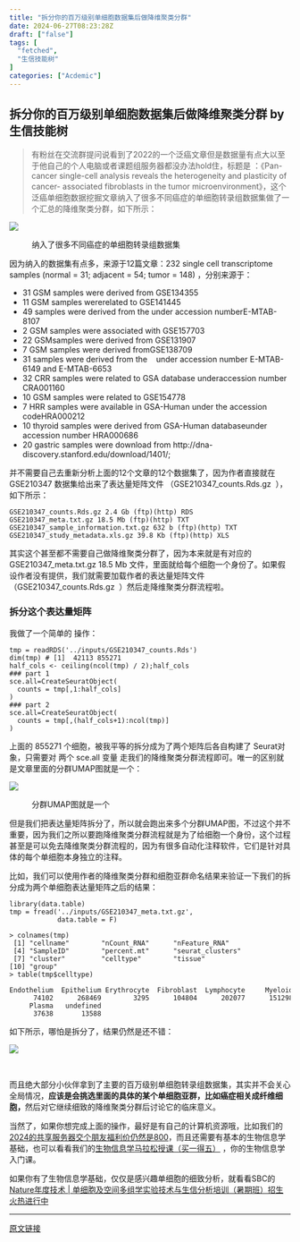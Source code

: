 ```yaml
---
title: "拆分你的百万级别单细胞数据集后做降维聚类分群"
date: 2024-06-27T08:23:28Z
draft: ["false"]
tags: [
  "fetched",
  "生信技能树"
]
categories: ["Acdemic"]
---
```

拆分你的百万级别单细胞数据集后做降维聚类分群 by 生信技能树
------
<div><section data-tool="mdnice编辑器" data-website="https://www.mdnice.com"><blockquote data-tool="mdnice编辑器"><span></span><p>有粉丝在交流群提问说看到了2022的一个泛癌文章但是数据量有点大以至于他自己的个人电脑或者课题组服务器都没办法hold住，标题是 ：《Pan-cancer single-cell analysis reveals the heterogeneity and plasticity of cancer- associated fibroblasts in the tumor microenvironment》，这个泛癌单细胞数据挖掘文章纳入了很多不同癌症的单细胞转录组数据集做了一个汇总的降维聚类分群，如下所示：</p></blockquote><p><img data-galleryid="" data-imgfileid="100047949" data-ratio="0.9342592592592592" data-s="300,640" data-src="https://mmbiz.qpic.cn/mmbiz_png/cZNhZQ6j4wxQia5qFh1SOWDTd6y8ufHUx3yK7dUvCq11OlafpnnoiaHJ1QrnZ8TdE3uKWSwHzaiakxZs637BI8B5w/640?wx_fmt=png&amp;from=appmsg" data-type="png" data-w="1080" src="https://mmbiz.qpic.cn/mmbiz_png/cZNhZQ6j4wxQia5qFh1SOWDTd6y8ufHUx3yK7dUvCq11OlafpnnoiaHJ1QrnZ8TdE3uKWSwHzaiakxZs637BI8B5w/640?wx_fmt=png&amp;from=appmsg"></p><figure data-tool="mdnice编辑器"><figcaption>纳入了很多不同癌症的单细胞转录组数据集</figcaption></figure><p data-tool="mdnice编辑器">因为纳入的数据集有点多，来源于12篇文章：232 single cell transcriptome samples (normal = 31; adjacent = 54; tumor = 148) ，分别来源于：</p><ul data-tool="mdnice编辑器"><li><section>31 GSM samples were derived from GSE134355</section></li><li><section>11 GSM samples wererelated to GSE141445</section></li><li><section>49 samples were derived from the under accession numberE-MTAB-8107</section></li><li><section>2 GSM samples were associated with GSE157703</section></li><li><section>22 GSMsamples were derived from GSE131907</section></li><li><section>7 GSM samples were derived fromGSE138709</section></li><li><section>31 samples were derived from the    under accession number E-MTAB-6149 and E-MTAB-6653</section></li><li><section>32 CRR samples were related to GSA database underaccession number CRA001160</section></li><li><section>10 GSM samples were related to GSE154778</section></li><li><section>7 HRR samples were available in GSA-Human under the accession codeHRA000212</section></li><li><section>10 thyroid samples were derived from GSA-Human databaseunder accession number HRA000686</section></li><li><section>20 gastric samples were download from http://dna-discovery.stanford.edu/download/1401/;</section></li></ul><p data-tool="mdnice编辑器">并不需要自己去重新分析上面的12个文章的12个数据集了，因为作者直接就在 GSE210347 数据集给出来了表达量矩阵文件 （GSE210347_counts.Rds.gz  ），如下所示：</p><pre data-tool="mdnice编辑器"><span></span><code>GSE210347_counts.Rds.gz 2.4 Gb (ftp)(http) RDS<br>GSE210347_meta.txt.gz 18.5 Mb (ftp)(http) TXT<br>GSE210347_sample_information.txt.gz 632 b (ftp)(http) TXT<br>GSE210347_study_metadata.xls.gz 39.8 Kb (ftp)(http) XLS<br></code></pre><p data-tool="mdnice编辑器">其实这个甚至都不需要自己做降维聚类分群了，因为本来就是有对应的GSE210347_meta.txt.gz 18.5 Mb 文件，里面就给每个细胞一个身份了。如果假设作者没有提供，我们就需要加载作者的表达量矩阵文件 （GSE210347_counts.Rds.gz  ）然后走降维聚类分群流程啦。</p><h3 data-tool="mdnice编辑器"><span></span><span>拆分这个表达量矩阵</span><span></span></h3><p data-tool="mdnice编辑器">我做了一个简单的 操作：</p><pre data-tool="mdnice编辑器"><span></span><code>tmp = readRDS(<span>'../inputs/GSE210347_counts.Rds'</span>)<br>dim(tmp) <span># [1]  42113 855271</span><br>half_cols &lt;- ceiling(ncol(tmp) / <span>2</span>);half_cols<br><span>### part 1 </span><br>sce.all=CreateSeuratObject(<br>  counts = tmp[,<span>1</span>:half_cols]<br>)<br><span>### part 2</span><br>sce.all=CreateSeuratObject(<br>  counts = tmp[,(half_cols+<span>1</span>):ncol(tmp)]<br>)<br></code></pre><p data-tool="mdnice编辑器">上面的 855271 个细胞，被我平等的拆分成为了两个矩阵后各自构建了 Seurat对象，只需要对 两个 sce.all 变量 走我们的降维聚类分群流程即可。唯一的区别就是文章里面的分群UMAP图就是一个：</p><p><img data-galleryid="" data-imgfileid="100047951" data-ratio="0.6453703703703704" data-s="300,640" data-src="https://mmbiz.qpic.cn/mmbiz_png/cZNhZQ6j4wxQia5qFh1SOWDTd6y8ufHUx7Nj816KX8F6Dw9OxQfP3BxOktUOPMDliardgKnf50twOVNxL8BA07bQ/640?wx_fmt=png&amp;from=appmsg" data-type="png" data-w="1080" src="https://mmbiz.qpic.cn/mmbiz_png/cZNhZQ6j4wxQia5qFh1SOWDTd6y8ufHUx7Nj816KX8F6Dw9OxQfP3BxOktUOPMDliardgKnf50twOVNxL8BA07bQ/640?wx_fmt=png&amp;from=appmsg"></p><figure data-tool="mdnice编辑器"><figcaption>分群UMAP图就是一个</figcaption></figure><p data-tool="mdnice编辑器">但是我们把表达量矩阵拆分了，所以就会跑出来多个分群UMAP图，不过这个并不重要，因为我们之所以要跑降维聚类分群流程就是为了给细胞一个身份，这个过程甚至是可以免去降维聚类分群流程的，因为有很多自动化注释软件，它们是针对具体的每个单细胞本身独立的注释。</p><p data-tool="mdnice编辑器">比如，我们可以使用作者的降维聚类分群和细胞亚群命名结果来验证一下我们的拆分成为两个单细胞表达量矩阵之后的结果：</p><pre data-tool="mdnice编辑器"><span></span><code><span>library</span>(data.table)<br>tmp = fread(<span>'../inputs/GSE210347_meta.txt.gz'</span>,<br>            data.table = <span>F</span>) <br><br>&gt; colnames(tmp)<br> [<span>1</span>] <span>"cellname"</span>        <span>"nCount_RNA"</span>      <span>"nFeature_RNA"</span>   <br> [<span>4</span>] <span>"SampleID"</span>        <span>"percent.mt"</span>      <span>"seurat_clusters"</span><br> [<span>7</span>] <span>"cluster"</span>         <span>"celltype"</span>        <span>"tissue"</span>         <br>[<span>10</span>] <span>"group"</span>          <br>&gt; table(tmp$celltype)<br><br>Endothelium  Epithelium Erythrocyte  Fibroblast  Lymphocyte     Myeloid <br>      <span>74102</span>      <span>268469</span>        <span>3295</span>      <span>104804</span>      <span>202077</span>      <span>151298</span> <br>     Plasma   undefined <br>      <span>37638</span>       <span>13588</span> <br></code></pre><p data-tool="mdnice编辑器">如下所示，哪怕是拆分了，结果仍然是还不错：</p><p><img data-galleryid="" data-imgfileid="100047950" data-ratio="1.2194444444444446" data-s="300,640" data-src="https://mmbiz.qpic.cn/mmbiz_png/cZNhZQ6j4wxQia5qFh1SOWDTd6y8ufHUx37HIGP8yFI1HnZ7brOrGkTiaJnw5icdFFXugkYrMKbCtK6MyUJXIgFQw/640?wx_fmt=png&amp;from=appmsg" data-type="png" data-w="1080" src="https://mmbiz.qpic.cn/mmbiz_png/cZNhZQ6j4wxQia5qFh1SOWDTd6y8ufHUx37HIGP8yFI1HnZ7brOrGkTiaJnw5icdFFXugkYrMKbCtK6MyUJXIgFQw/640?wx_fmt=png&amp;from=appmsg"></p><figure data-tool="mdnice编辑器"><figcaption> </figcaption></figure><p data-tool="mdnice编辑器">而且绝大部分小伙伴拿到了主要的百万级别单细胞转录组数据集，其实并不会关心全局情况，<span><strong>应该是会挑选里面的具体的某个单细胞亚群，比如癌症相关成纤维细胞，</strong></span>然后对它继续细致的降维聚类分群后讨论它的临床意义。</p><p data-tool="mdnice编辑器">当然了，如果你想完成上面的操作，最好是有自己的计算机资源哦，比如我们的<a href="https://mp.weixin.qq.com/s?__biz=MzAxMDkxODM1Ng==&amp;mid=2247528363&amp;idx=1&amp;sn=5e02f3e9b2e148191e23ebc2c0d780e7&amp;scene=21#wechat_redirect" data-linktype="2">2024的共享服务器交个朋友福利价仍然是800</a>，而且还需要有基本的生物信息学基础，也可以看看我们的<a href="http://mp.weixin.qq.com/s?__biz=MzAxMDkxODM1Ng==&amp;mid=2247530001&amp;idx=1&amp;sn=676dcf224f9be23b288189775292aeeb&amp;chksm=9b4b36aaac3cbfbc3e3bb0865bd789d5093e3a643f3f345332995f707b7f209ae924e9e9529e&amp;scene=21#wechat_redirect" data-linktype="2">生物信息学马拉松授课（买一得五）</a> ，你的生物信息学入门课。</p><p data-tool="mdnice编辑器">如果你有了生物信息学基础，仅仅是感兴趣单细胞的细致分析，就看看SBC的 <a href="https://mp.weixin.qq.com/s?__biz=MzAxMDkxODM1Ng==&amp;mid=2247531593&amp;idx=1&amp;sn=83cf709e48a8cc2de5cebeadd138659b&amp;scene=21#wechat_redirect" data-linktype="2">Nature年度技术 | 单细胞及空间多组学实验技术与生信分析培训（暑期班）招生火热进行中</a></p></section><p><mp-style-type data-value="3"></mp-style-type></p></div>  
<hr>
<a href="https://mp.weixin.qq.com/s/Gp0g7idntfk0I9a08Q-dNA",target="_blank" rel="noopener noreferrer">原文链接</a>
